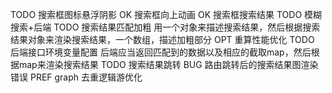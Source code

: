 TODO 搜索框图标悬浮阴影
OK 搜索框向上动画
OK 搜索框搜索结果
TODO 模糊搜索+后端
TODO 搜索结果匹配加粗
    用一个对象来描述搜索结果，然后根据搜索结果对象来渲染搜索结果，一个数组，描述加粗部分
    OPT 重算性能优化
    TODO 后端接口环境变量配置
    后端应当返回匹配到的数据以及相应的截取map，然后根据map来渲染搜索结果
TODO 搜索结果跳转
BUG 路由跳转后的搜索结果图渲染错误
PREF graph 去重逻辑游优化
